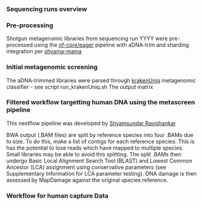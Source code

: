 ### Sequencing runs overview
### Pre-processing
Shotgun metagenomic libraries from sequencing run YYYY were pre-processed using the [nf-core/eager](https://github.com/nf-core/eager) pipeline with aDNA-trim and sharding integration per [shyama-mama](https://github.com/shyama-mama/eager/tree/v2.4.5-sharding) 
### Initial metagenomic screening
The aDNA-trimmed libraries were parsed through [krakenUniq](https://github.com/fbreitwieser/krakenuniq) metagenomic classifier - see script run_krakenUniq.sh 
The output matrix
### Filtered workflow targetting human DNA using the metascreen pipeline
This nextflow pipeline was developed by [Shyamsundar Ravishankar](https://github.com/shyama-mama/) 

BWA output (.BAM files) are split by reference species into four .BAMs due to size. To do this, make a list of contigs for each reference species. This is has the potential to lose reads which have mapped to multiple species. Small libraries may be able to avoid this splitting. 
The split .BAMs then undergo Basic Local Alignment Search Tool (BLAST) and Lowest Common Ancestor (LCA) assignment using conservative parameters (see Supplementary Information for LCA parameter testing). 
DNA damage is then assessed by MapDamage against the original species reference. 

### Workflow for human capture Data
